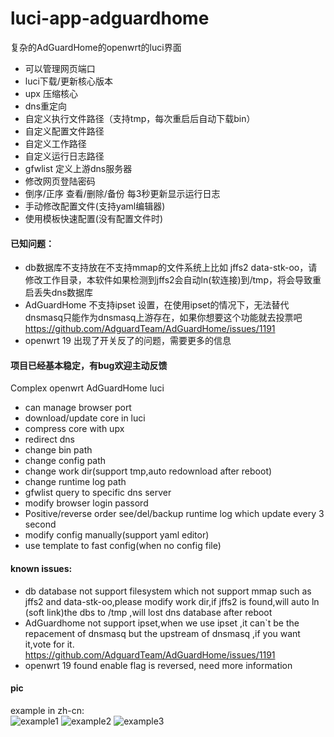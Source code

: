 # luci-app-adguardhome
复杂的AdGuardHome的openwrt的luci界面

 - 可以管理网页端口
 - luci下载/更新核心版本
 - upx 压缩核心
 - dns重定向
 - 自定义执行文件路径（支持tmp，每次重启后自动下载bin）
 - 自定义配置文件路径
 - 自定义工作路径
 - 自定义运行日志路径
 - gfwlist 定义上游dns服务器
 - 修改网页登陆密码
 - 倒序/正序 查看/删除/备份 每3秒更新显示运行日志
 - 手动修改配置文件(支持yaml编辑器)
 - 使用模板快速配置(没有配置文件时)
#### 已知问题：
 - db数据库不支持放在不支持mmap的文件系统上比如 jffs2 data-stk-oo，请修改工作目录，本软件如果检测到jffs2会自动ln(软连接)到/tmp，将会导致重启丢失dns数据库
 - AdGuardHome 不支持ipset 设置，在使用ipset的情况下，无法替代dnsmasq只能作为dnsmasq上游存在，如果你想要这个功能就去投票吧<br>
 https://github.com/AdguardTeam/AdGuardHome/issues/1191
 - openwrt 19 出现了开关反了的问题，需要更多的信息
#### 项目已经基本稳定，有bug欢迎主动反馈


Complex openwrt AdGuardHome luci

 - can manage browser port
 - download/update core in luci
 - compress core with upx
 - redirect dns
 - change bin path
 - change config path
 - change work dir(support tmp,auto redownload after reboot)
 - change runtime log path
 - gfwlist query to specific dns server
 - modify browser login passord
 - Positive/reverse order see/del/backup runtime log which update every 3 second
 - modify config manually(support yaml editor)
 - use template to fast config(when no config file)
#### known issues:
 - db database not support filesystem which not support mmap such as jffs2 and data-stk-oo,please modify work dir,if jffs2 is found,will auto ln (soft link)the dbs to /tmp ,will lost dns database after reboot
 - AdGuardhome not support ipset,when we use ipset ,it can`t be the repacement of dnsmasq but the upstream of dnsmasq ,if you want it,vote for it.<br>
 https://github.com/AdguardTeam/AdGuardHome/issues/1191<br>
 - openwrt 19 found enable flag is reversed, need more information
#### pic
example in zh-cn:<br>
![example1](https://user-images.githubusercontent.com/22387141/69557384-7698b900-0fe1-11ea-96a6-85786fec06ac.png)
![example2](https://user-images.githubusercontent.com/22387141/69949917-59a63d80-152d-11ea-9a90-3602f533200c.png)
![example3](https://user-images.githubusercontent.com/22387141/69854039-09c43e00-12c3-11ea-8827-7725d295a471.png)
